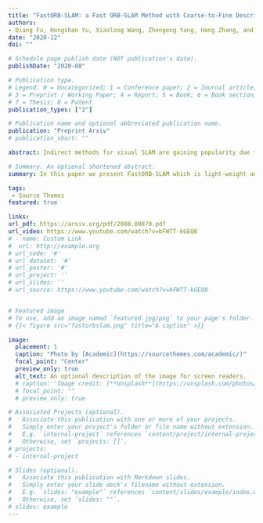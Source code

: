 ```yaml
---
title: "FastORB-SLAM: a Fast ORB-SLAM Method with Coarse-to-Fine Descriptor Independent Keypoint Matching"
authors:
- Qiang Fu, Hongshan Yu, Xiaolong Wang, Zhengeng Yang, Hong Zhang, and Ajmal Mian
date: "2020-12"
doi: ""

# Schedule page publish date (NOT publication's date).
publishDate: "2020-08"

# Publication type.
# Legend: 0 = Uncategorized; 1 = Conference paper; 2 = Journal article;
# 3 = Preprint / Working Paper; 4 = Report; 5 = Book; 6 = Book section;
# 7 = Thesis; 8 = Patent
publication_types: ["2"]

# Publication name and optional abbreviated publication name.
publication: "Preprint Arxiv"
# publication_short: ""

abstract: Indirect methods for visual SLAM are gaining popularity due to their robustness to varying environments. ORB-SLAM2 is a benchmark method in this domain, however, the computation of descriptors in ORB-SLAM2 is time-consuming and the descriptors cannot be reused unless a frame is selected as a keyframe. To overcome these problems, we present FastORB-SLAM which is light-weight and efficient as it tracks keypoints between adjacent frames without computing descriptors. To achieve this, a two-stage coarse-to-fine descriptor independent keypoint matching method is proposed based on sparse optical flow. In the first stage, we first predict initial keypoint correspondences via a uniform acceleration motion model and then robustly establish the correspondences via a pyramid-based sparse optical flow tracking method. In the second stage, we leverage motion smoothness and the epipolar constraint to refine the correspondences. In particular, our method computes descriptors only for keyframes. We test FastORB-SLAM with an RGBD camera on TUM and ICL-NUIM datasets and compare its accuracy and efficiency to nine existing RGBD SLAM methods. Qualitative and quantitative results show that our method achieves state-of-the-art performance in accuracy and is about twice as fast as the ORB-SLAM2.

# Summary. An optional shortened abstract.
summary: In this paper we present FastORB-SLAM which is light-weight and efficient as it tracks keypoints between adjacent frames without computing descriptors.

tags:
 - Source Themes
featured: true

links:
url_pdf: https://arxiv.org/pdf/2008.09870.pdf
url_video: https://www.youtube.com/watch?v=bFWTT-kGEQ0
# - name: Custom Link
#  url: http://example.org
# url_code: '#'
# url_dataset: '#'
# url_poster: '#'
# url_project: ''
# url_slides: ''
# url_source: https://www.youtube.com/watch?v=bFWTT-kGEQ0


# Featured image
# To use, add an image named `featured.jpg/png` to your page's folder.
# {{< figure src="fastorbslam.png" title="A caption" >}}

image: 
  placement: 1
  caption: "Photo by [Academic](https://sourcethemes.com/academic/)"
  focal_point: "Center"
  preview_only: true
  alt_text: An optional description of the image for screen readers.
  # caption: 'Image credit: [**Unsplash**](https://unsplash.com/photos/jdD8gXaTZsc)'
  # focal_point: ""
  # preview_only: true

# Associated Projects (optional).
#   Associate this publication with one or more of your projects.
#   Simply enter your project's folder or file name without extension.
#   E.g. `internal-project` references `content/project/internal-project/index.md`.
#   Otherwise, set `projects: []`.
# projects:
# - internal-project

# Slides (optional).
#   Associate this publication with Markdown slides.
#   Simply enter your slide deck's filename without extension.
#   E.g. `slides: "example"` references `content/slides/example/index.md`.
#   Otherwise, set `slides: ""`.
# slides: example
---
```



